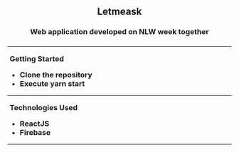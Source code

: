 <h2 align="center">Letmeask </h2>
<h3 align="center">Web application developed on NLW week together<h3/>
<hr/>

<p style="margin:5px">
Getting Started
</p>

<ul>
  <li>Clone the repository </li>
  <li>Execute yarn start</li>
</ul>
<hr>

<p style="margin:5px">
Technologies Used
</p>

<ul>
  <li>ReactJS </li>
  <li>Firebase</li>
</ul>
<hr>
